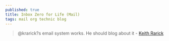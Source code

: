 ```yaml
---
published: true
title: Inbox Zero for Life (Mail)
tags: mail org technic blog
---
```

> @krarick?s email system works. He should blog about it - [Keith Rarick](https://xph.us/2013/01/22/inbox-zero-for-life.html)

